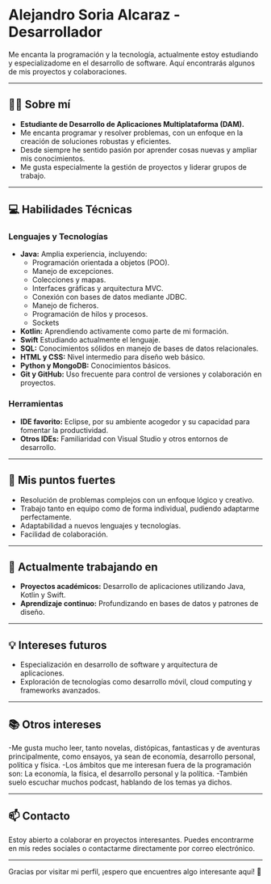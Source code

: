 # Alejandro Soria Alcaraz - Desarrollador

Me encanta la programación y la tecnología, actualmente estoy estudiando y especializadome en el desarrollo de software. Aquí encontrarás algunos de mis proyectos y colaboraciones.

---

## 🧑‍💻 Sobre mí
- **Estudiante de Desarrollo de Aplicaciones Multiplataforma (DAM).**
- Me encanta programar y resolver problemas, con un enfoque en la creación de soluciones robustas y eficientes.
- Desde siempre he sentido pasión por aprender cosas nuevas y ampliar mis conocimientos.
- Me gusta especialmente la gestión de proyectos y liderar grupos de trabajo.

---

## 💻 Habilidades Técnicas
### Lenguajes y Tecnologías
- **Java:** Amplia experiencia, incluyendo:
  - Programación orientada a objetos (POO).
  - Manejo de excepciones.
  - Colecciones y mapas.
  - Interfaces gráficas y arquitectura MVC.
  - Conexión con bases de datos mediante JDBC.
  - Manejo de ficheros.
  - Programación de hilos y procesos.
  - Sockets
- **Kotlin:** Aprendiendo activamente como parte de mi formación.
- **Swift** Estudiando actualmente el lenguaje.
- **SQL:** Conocimientos sólidos en manejo de bases de datos relacionales.
- **HTML y CSS:** Nivel intermedio para diseño web básico.
- **Python y MongoDB:** Conocimientos básicos.
- **Git y GitHub:** Uso frecuente para control de versiones y colaboración en proyectos.

### Herramientas
- **IDE favorito:** Eclipse, por su ambiente acogedor y su capacidad para fomentar la productividad.
- **Otros IDEs:** Familiaridad con Visual Studio y otros entornos de desarrollo.

---

## 🌟 Mis puntos fuertes
- Resolución de problemas complejos con un enfoque lógico y creativo.
- Trabajo tanto en equipo como de forma individual, pudiendo adaptarme perfectamente.
- Adaptabilidad a nuevos lenguajes y tecnologías.
- Facilidad de colaboración.

---

## 🔭 Actualmente trabajando en
- **Proyectos académicos:** Desarrollo de aplicaciones utilizando Java, Kotlin y Swift.
- **Aprendizaje continuo:** Profundizando en bases de datos y patrones de diseño.

---

## 💡 Intereses futuros
- Especialización en desarrollo de software y arquitectura de aplicaciones.
- Exploración de tecnologías como desarrollo móvil, cloud computing y frameworks avanzados.

---

## 📚 Otros intereses
-Me gusta mucho leer, tanto novelas, distópicas, fantasticas y de aventuras principalmente, como ensayos, ya sean de economía, desarrollo personal, política y física.
-Los ámbitos que me interesan fuera de la programación son: La economía, la física, el desarrollo personal y la política.
-También suelo escuchar muchos podcast, hablando de los temas ya dichos.

---

## 📫 Contacto
Estoy abierto a colaborar en proyectos interesantes.
Puedes encontrarme en mis redes sociales o contactarme directamente por correo electrónico.

---

Gracias por visitar mi perfil, ¡espero que encuentres algo interesante aquí! 🚀
